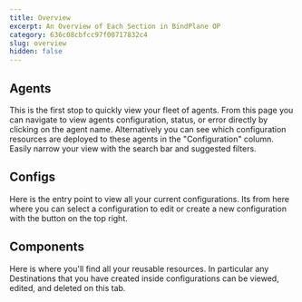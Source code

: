 ```yaml
---
title: Overview
excerpt: An Overview of Each Section in BindPlane OP
category: 636c08cbfcc97f00717832c4
slug: overview
hidden: false
---
```


## Agents

This is the first stop to quickly view your fleet of agents. From this page you can navigate to view agents configuration, status, or error directly by clicking on the agent name. Alternatively you can see which configuration resources are deployed to these agents in the "Configuration" column. Easily narrow your view with the search bar and suggested filters.

## Configs

Here is the entry point to view all your current configurations. Its from here where you can select a configuration to edit or create a new configuration with the button on the top right.

## Components

Here is where you'll find all your reusable resources. In particular any Destinations that you have created inside configurations can be viewed, edited, and deleted on this tab.
